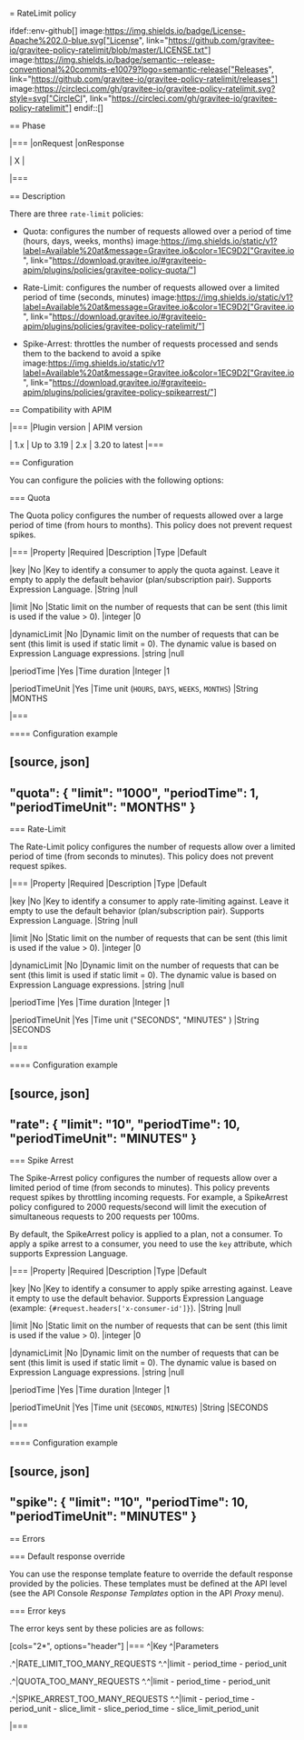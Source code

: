 = RateLimit policy

ifdef::env-github[]
image:https://img.shields.io/badge/License-Apache%202.0-blue.svg["License", link="https://github.com/gravitee-io/gravitee-policy-ratelimit/blob/master/LICENSE.txt"]
image:https://img.shields.io/badge/semantic--release-conventional%20commits-e10079?logo=semantic-release["Releases", link="https://github.com/gravitee-io/gravitee-policy-ratelimit/releases"]
image:https://circleci.com/gh/gravitee-io/gravitee-policy-ratelimit.svg?style=svg["CircleCI", link="https://circleci.com/gh/gravitee-io/gravitee-policy-ratelimit"]
endif::[]

== Phase

|===
|onRequest |onResponse

| X
|

|===

== Description

There are three `rate-limit` policies:

* Quota: configures the number of requests allowed over a period of time (hours, days, weeks, months)
image:https://img.shields.io/static/v1?label=Available%20at&message=Gravitee.io&color=1EC9D2["Gravitee.io", link="https://download.gravitee.io/#graviteeio-apim/plugins/policies/gravitee-policy-quota/"]

* Rate-Limit: configures the number of requests allowed over a limited period of time (seconds, minutes)
image:https://img.shields.io/static/v1?label=Available%20at&message=Gravitee.io&color=1EC9D2["Gravitee.io", link="https://download.gravitee.io/#graviteeio-apim/plugins/policies/gravitee-policy-ratelimit/"]

* Spike-Arrest: throttles the number of requests processed and sends them to the backend to avoid a spike
image:https://img.shields.io/static/v1?label=Available%20at&message=Gravitee.io&color=1EC9D2["Gravitee.io", link="https://download.gravitee.io/#graviteeio-apim/plugins/policies/gravitee-policy-spikearrest/"]

== Compatibility with APIM

|===
|Plugin version | APIM version

| 1.x                  | Up to 3.19
| 2.x                  | 3.20 to latest
|===

== Configuration

You can configure the policies with the following options:

=== Quota

The Quota policy configures the number of requests allowed over a large period of time (from hours to months).
This policy does not prevent request spikes.

|===
|Property |Required |Description |Type |Default

|key
|No
|Key to identify a consumer to apply the quota against. Leave it empty to apply the default behavior (plan/subscription pair). Supports Expression Language.
|String
|null

|limit
|No
|Static limit on the number of requests that can be sent (this limit is used if the value > 0).
|integer
|0

|dynamicLimit
|No
|Dynamic limit on the number of requests that can be sent (this limit is used if static limit = 0). The dynamic value is based on Expression Language expressions.
|string
|null

|periodTime
|Yes
|Time duration
|Integer
|1

|periodTimeUnit
|Yes
|Time unit (`HOURS`, `DAYS`, `WEEKS`, `MONTHS`)
|String
|MONTHS

|===

==== Configuration example

[source, json]
----
  "quota": {
    "limit": "1000",
    "periodTime": 1,
    "periodTimeUnit": "MONTHS"
  }
----

=== Rate-Limit

The Rate-Limit policy configures the number of requests allow over a limited period of time (from seconds to minutes).
This policy does not prevent request spikes.

|===
|Property |Required |Description |Type |Default

|key
|No
|Key to identify a consumer to apply rate-limiting against. Leave it empty to use the default behavior (plan/subscription pair). Supports Expression Language.
|String
|null

|limit
|No
|Static limit on the number of requests that can be sent (this limit is used if the value > 0).
|integer
|0

|dynamicLimit
|No
|Dynamic limit on the number of requests that can be sent (this limit is used if static limit = 0). The dynamic value is based on Expression Language expressions.
|string
|null

|periodTime
|Yes
|Time duration
|Integer
|1

|periodTimeUnit
|Yes
|Time unit ("SECONDS", "MINUTES" )
|String
|SECONDS

|===

==== Configuration example

[source, json]
----
  "rate": {
    "limit": "10",
    "periodTime": 10,
    "periodTimeUnit": "MINUTES"
  }
----

=== Spike Arrest

The Spike-Arrest policy configures the number of requests allow over a limited period of time (from seconds to minutes).
This policy prevents request spikes by throttling incoming requests.
For example, a SpikeArrest policy configured to 2000 requests/second will limit the execution of simultaneous requests to 200 requests per 100ms.

By default, the SpikeArrest policy is applied to a plan, not a consumer. To apply a spike arrest to a consumer, you need to use the `key` attribute, which supports Expression Language.

|===
|Property |Required |Description |Type |Default

|key
|No
|Key to identify a consumer to apply spike arresting against. Leave it empty to use the default behavior. Supports Expression Language (example: `{#request.headers['x-consumer-id']}`).
|String
|null

|limit
|No
|Static limit on the number of requests that can be sent (this limit is used if the value > 0).
|integer
|0

|dynamicLimit
|No
|Dynamic limit on the number of requests that can be sent (this limit is used if static limit = 0). The dynamic value is based on Expression Language expressions.
|string
|null

|periodTime
|Yes
|Time duration
|Integer
|1

|periodTimeUnit
|Yes
|Time unit (`SECONDS`, `MINUTES`)
|String
|SECONDS

|===

==== Configuration example

[source, json]
----
  "spike": {
    "limit": "10",
    "periodTime": 10,
    "periodTimeUnit": "MINUTES"
  }
----

== Errors

=== Default response override

You can use the response template feature to override the default response provided by the policies. These templates must be defined at the API level (see the API Console *Response Templates*
option in the API *Proxy* menu).

=== Error keys

The error keys sent by these policies are as follows:

[cols="2*", options="header"]
|===
^|Key
^|Parameters

.^|RATE_LIMIT_TOO_MANY_REQUESTS
^.^|limit - period_time - period_unit

.^|QUOTA_TOO_MANY_REQUESTS
^.^|limit - period_time - period_unit

.^|SPIKE_ARREST_TOO_MANY_REQUESTS
^.^|limit - period_time - period_unit - slice_limit - slice_period_time - slice_limit_period_unit

|===
